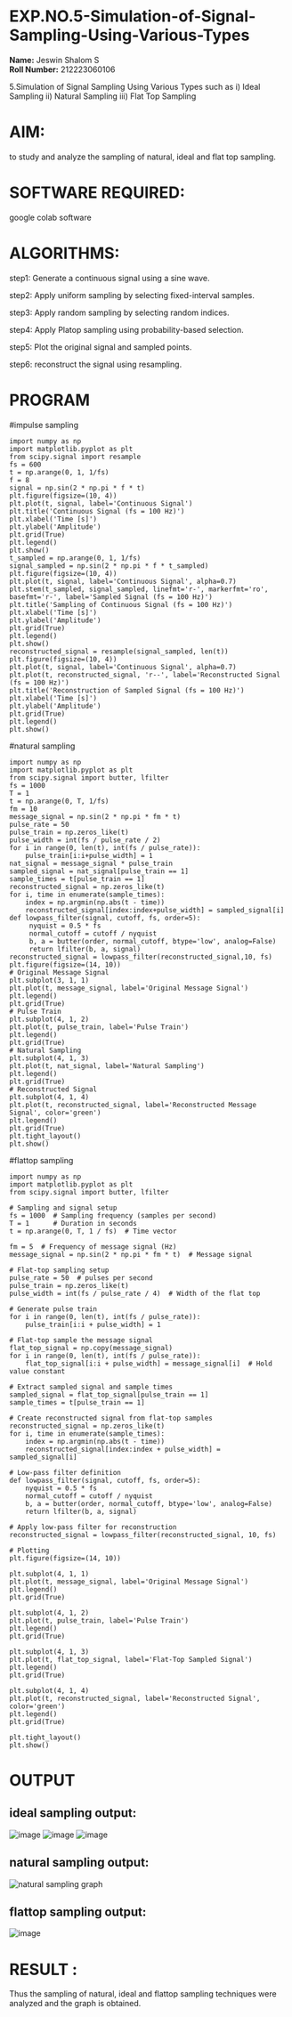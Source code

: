# EXP.NO.5-Simulation-of-Signal-Sampling-Using-Various-Types

**Name:** Jeswin Shalom S  
**Roll Number:** 212223060106

5.Simulation of Signal Sampling Using Various Types such as
    i) Ideal Sampling
    ii) Natural Sampling
    iii) Flat Top Sampling

# AIM: 
to study and analyze the sampling of natural, ideal and flat top sampling.

# SOFTWARE REQUIRED: 
google colab software

# ALGORITHMS:
step1: Generate a continuous signal using a sine wave.

step2: Apply uniform sampling by selecting fixed-interval samples.

step3: Apply random sampling by selecting random indices.

step4: Apply Platop sampling using probability-based selection.

step5: Plot the original signal and sampled points.

step6: reconstruct the signal using resampling.



# PROGRAM
#impulse sampling
```
import numpy as np
import matplotlib.pyplot as plt
from scipy.signal import resample
fs = 600
t = np.arange(0, 1, 1/fs) 
f = 8
signal = np.sin(2 * np.pi * f * t)
plt.figure(figsize=(10, 4))
plt.plot(t, signal, label='Continuous Signal')
plt.title('Continuous Signal (fs = 100 Hz)')
plt.xlabel('Time [s]')
plt.ylabel('Amplitude')
plt.grid(True)
plt.legend()
plt.show()
t_sampled = np.arange(0, 1, 1/fs)
signal_sampled = np.sin(2 * np.pi * f * t_sampled)
plt.figure(figsize=(10, 4))
plt.plot(t, signal, label='Continuous Signal', alpha=0.7)
plt.stem(t_sampled, signal_sampled, linefmt='r-', markerfmt='ro', basefmt='r-', label='Sampled Signal (fs = 100 Hz)')
plt.title('Sampling of Continuous Signal (fs = 100 Hz)')
plt.xlabel('Time [s]')
plt.ylabel('Amplitude')
plt.grid(True)
plt.legend()
plt.show()
reconstructed_signal = resample(signal_sampled, len(t))
plt.figure(figsize=(10, 4))
plt.plot(t, signal, label='Continuous Signal', alpha=0.7)
plt.plot(t, reconstructed_signal, 'r--', label='Reconstructed Signal (fs = 100 Hz)')
plt.title('Reconstruction of Sampled Signal (fs = 100 Hz)')
plt.xlabel('Time [s]')
plt.ylabel('Amplitude')
plt.grid(True)
plt.legend()
plt.show()
```

#natural sampling
```
import numpy as np
import matplotlib.pyplot as plt
from scipy.signal import butter, lfilter
fs = 1000 
T = 1  
t = np.arange(0, T, 1/fs)  
fm = 10
message_signal = np.sin(2 * np.pi * fm * t)
pulse_rate = 50  
pulse_train = np.zeros_like(t)
pulse_width = int(fs / pulse_rate / 2)
for i in range(0, len(t), int(fs / pulse_rate)):
    pulse_train[i:i+pulse_width] = 1
nat_signal = message_signal * pulse_train
sampled_signal = nat_signal[pulse_train == 1]
sample_times = t[pulse_train == 1]
reconstructed_signal = np.zeros_like(t)
for i, time in enumerate(sample_times):
    index = np.argmin(np.abs(t - time))
    reconstructed_signal[index:index+pulse_width] = sampled_signal[i]
def lowpass_filter(signal, cutoff, fs, order=5):
     nyquist = 0.5 * fs
     normal_cutoff = cutoff / nyquist
     b, a = butter(order, normal_cutoff, btype='low', analog=False)
     return lfilter(b, a, signal)
reconstructed_signal = lowpass_filter(reconstructed_signal,10, fs)
plt.figure(figsize=(14, 10))
# Original Message Signal
plt.subplot(3, 1, 1)
plt.plot(t, message_signal, label='Original Message Signal')
plt.legend()
plt.grid(True)
# Pulse Train
plt.subplot(4, 1, 2)
plt.plot(t, pulse_train, label='Pulse Train')
plt.legend()
plt.grid(True)
# Natural Sampling
plt.subplot(4, 1, 3)
plt.plot(t, nat_signal, label='Natural Sampling')
plt.legend()
plt.grid(True)
# Reconstructed Signal
plt.subplot(4, 1, 4)
plt.plot(t, reconstructed_signal, label='Reconstructed Message Signal', color='green')
plt.legend()
plt.grid(True)
plt.tight_layout()
plt.show()
```

#flattop sampling
```
import numpy as np
import matplotlib.pyplot as plt
from scipy.signal import butter, lfilter

# Sampling and signal setup
fs = 1000  # Sampling frequency (samples per second)
T = 1      # Duration in seconds
t = np.arange(0, T, 1 / fs)  # Time vector

fm = 5  # Frequency of message signal (Hz)
message_signal = np.sin(2 * np.pi * fm * t)  # Message signal

# Flat-top sampling setup
pulse_rate = 50  # pulses per second
pulse_train = np.zeros_like(t)
pulse_width = int(fs / pulse_rate / 4)  # Width of the flat top

# Generate pulse train
for i in range(0, len(t), int(fs / pulse_rate)):
    pulse_train[i:i + pulse_width] = 1

# Flat-top sample the message signal
flat_top_signal = np.copy(message_signal)
for i in range(0, len(t), int(fs / pulse_rate)):
    flat_top_signal[i:i + pulse_width] = message_signal[i]  # Hold value constant

# Extract sampled signal and sample times
sampled_signal = flat_top_signal[pulse_train == 1]
sample_times = t[pulse_train == 1]

# Create reconstructed signal from flat-top samples
reconstructed_signal = np.zeros_like(t)
for i, time in enumerate(sample_times):
    index = np.argmin(np.abs(t - time))
    reconstructed_signal[index:index + pulse_width] = sampled_signal[i]

# Low-pass filter definition
def lowpass_filter(signal, cutoff, fs, order=5):
    nyquist = 0.5 * fs
    normal_cutoff = cutoff / nyquist
    b, a = butter(order, normal_cutoff, btype='low', analog=False)
    return lfilter(b, a, signal)

# Apply low-pass filter for reconstruction
reconstructed_signal = lowpass_filter(reconstructed_signal, 10, fs)

# Plotting
plt.figure(figsize=(14, 10))

plt.subplot(4, 1, 1)
plt.plot(t, message_signal, label='Original Message Signal')
plt.legend()
plt.grid(True)

plt.subplot(4, 1, 2)
plt.plot(t, pulse_train, label='Pulse Train')
plt.legend()
plt.grid(True)

plt.subplot(4, 1, 3)
plt.plot(t, flat_top_signal, label='Flat-Top Sampled Signal')
plt.legend()
plt.grid(True)

plt.subplot(4, 1, 4)
plt.plot(t, reconstructed_signal, label='Reconstructed Signal', color='green')
plt.legend()
plt.grid(True)

plt.tight_layout()
plt.show()
```

# OUTPUT
## ideal sampling output:
![image](https://github.com/user-attachments/assets/196bacd3-abe1-4adb-a463-777e19203530)
![image](https://github.com/user-attachments/assets/ffb89739-633d-4c58-9991-8803b8120c99)
![image](https://github.com/user-attachments/assets/3d88678f-1252-4899-a9fc-745a94acc8f9)

## natural sampling output:
![natural sampling graph](https://github.com/user-attachments/assets/64eb3ec5-6c6a-4b95-b00c-6f4986bca6d9)

## flattop sampling output:
![image](https://github.com/user-attachments/assets/61d51ceb-c04f-4709-a17d-42c4aa250831)


# RESULT :


Thus the sampling of natural, ideal and flattop sampling techniques were analyzed and the graph is obtained.

